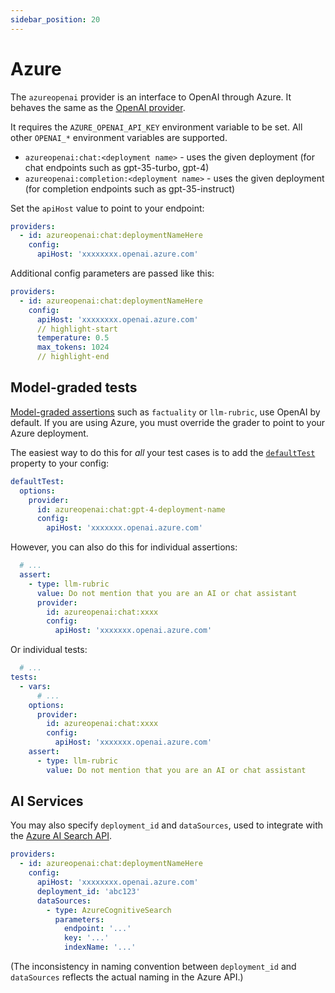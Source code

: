 ```yaml
---
sidebar_position: 20
---
```


# Azure

The `azureopenai` provider is an interface to OpenAI through Azure. It behaves the same as the [OpenAI provider](/docs/providers/openai).

It requires the `AZURE_OPENAI_API_KEY` environment variable to be set. All other `OPENAI_*` environment variables are supported.

- `azureopenai:chat:<deployment name>` - uses the given deployment (for chat endpoints such as gpt-35-turbo, gpt-4)
- `azureopenai:completion:<deployment name>` - uses the given deployment (for completion endpoints such as gpt-35-instruct)

Set the `apiHost` value to point to your endpoint:

```yaml
providers:
  - id: azureopenai:chat:deploymentNameHere
    config:
      apiHost: 'xxxxxxxx.openai.azure.com'
```

Additional config parameters are passed like this:

```yaml
providers:
  - id: azureopenai:chat:deploymentNameHere
    config:
      apiHost: 'xxxxxxxx.openai.azure.com'
      // highlight-start
      temperature: 0.5
      max_tokens: 1024
      // highlight-end
```

## Model-graded tests

[Model-graded assertions](/docs/configuration/expected-outputs/model-graded/) such as `factuality` or `llm-rubric`, use OpenAI by default.  If you are using Azure, you must override the grader to point to your Azure deployment.

The easiest way to do this for _all_ your test cases is to add the [`defaultTest`](/docs/configuration/guide/#default-test-cases) property to your config:

```yaml title=promptfooconfig.yaml
defaultTest:
  options:
    provider:
      id: azureopenai:chat:gpt-4-deployment-name
      config:
        apiHost: 'xxxxxxx.openai.azure.com'
```

However, you can also do this for individual assertions:

```yaml
  # ...
  assert:
    - type: llm-rubric
      value: Do not mention that you are an AI or chat assistant
      provider:
        id: azureopenai:chat:xxxx
        config:
          apiHost: 'xxxxxxx.openai.azure.com'
```

Or individual tests:

```yaml
  # ...
tests:
  - vars:
      # ...
    options:
      provider:
        id: azureopenai:chat:xxxx
        config:
          apiHost: 'xxxxxxx.openai.azure.com'
    assert:
      - type: llm-rubric
        value: Do not mention that you are an AI or chat assistant
```


## AI Services

You may also specify `deployment_id` and `dataSources`, used to integrate with the [Azure AI Search API](https://learn.microsoft.com/en-us/azure/ai-services/openai/concepts/use-your-data#conversation-history-for-better-results).

```yaml
providers:
  - id: azureopenai:chat:deploymentNameHere
    config:
      apiHost: 'xxxxxxxx.openai.azure.com'
      deployment_id: 'abc123'
      dataSources:
        - type: AzureCognitiveSearch
          parameters:
            endpoint: '...'
            key: '...'
            indexName: '...'
```

(The inconsistency in naming convention between `deployment_id` and `dataSources` reflects the actual naming in the Azure API.)
